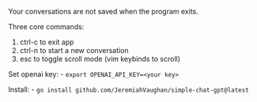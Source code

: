 Your conversations are not saved when the program exits.

Three core commands: 
 1. ctrl-c to exit app
 2. ctrl-n to start a new conversation
 3. esc to toggle scroll mode (vim keybinds to scroll)

Set openai key:
    - `export OPENAI_API_KEY=<your key>`

Install:
    - `go install github.com/JeremiahVaughan/simple-chat-gpt@latest`
